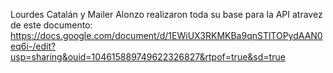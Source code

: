 Lourdes Catalán y Mailer Alonzo realizaron toda su base para la API atravez de este documento:
https://docs.google.com/document/d/1EWiUX3RKMKBa9qnSTlTOPydAAN0eq6i-/edit?usp=sharing&ouid=104615889749622326827&rtpof=true&sd=true